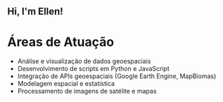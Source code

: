 ## Hi, I'm Ellen!

# Áreas de Atuação
- Análise e visualização de dados geoespaciais
- Desenvolvimento de scripts em Python e JavaScript
- Integração de APIs geoespaciais (Google Earth Engine, MapBiomas)
- Modelagem espacial e estatística
- Processamento de imagens de satélite e mapas



